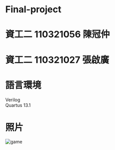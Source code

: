 # Final-project
# 資工二 110321056 陳冠仲
# 資工二 110321027 張啟廣
# 語言環境
Verilog \
Quartus 13.1
# 照片
  ![game](https://user-images.githubusercontent.com/122383629/211610812-e33b9299-2bb5-463a-83ac-d4cdb30b7008.jpg)
